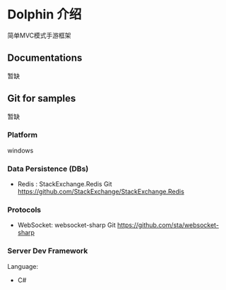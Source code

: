# Dolphin 介绍
简单MVC模式手游框架

## Documentations
暂缺

## Git for samples
暂缺

### Platform
windows

### Data Persistence (DBs)
* Redis : StackExchange.Redis Git https://github.com/StackExchange/StackExchange.Redis

### Protocols
* WebSocket: websocket-sharp Git https://github.com/sta/websocket-sharp


### Server Dev Framework
Language:

* C#